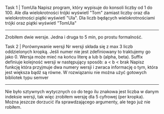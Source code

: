Task 1 | TomUla
Napisz program, który wypisuje do konsoli liczby od 1 do 100. Ale dla wielokrotności trójki
wyświetl "Tom" zamiast liczby oraz dla wielokrotności piątki wyświetl "Ula". Dla liczb
będących wielokrotnościami trójki oraz piątki wyświetl "TomUla"
_________________________________
Zrobiłem dwie wersje. Jedna i druga to 5 min, po prostu formalność.


Task 2 | Porównywanie wersji
Nr wersji składa się z max 3 liczb oddzielonych kropką.
Jeśli numer nie jest zdefiniowany to traktujemy go jako 0.
Wersja może mieć na końcu literę a lub b (alpha, beta). Suffix definiuje kolejność wersji w
następujący sposób: a < b < brak
Napisz funkcję która przyjmuje dwa numery wersji i zwraca informację o tym, która jest
większa bądź są równe. W rozwiązaniu nie można użyć gotowych bibliotek typu semver
_________________________________
Nie było sztywnych wytycznych co do tego ilu znakowa jest liczba w danym indeksie wersji, tak więc zrobiłem wersję dla 5 cyfrowej (per kropka). Można jeszcze dorzucić ifa sprawdzającego argumenty, ale tego już nie robiłem.
